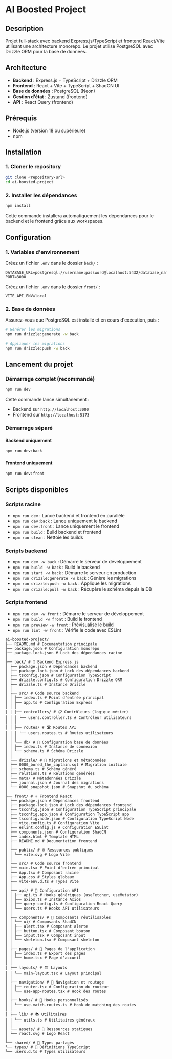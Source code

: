 # AI Boosted Project

## Description

Projet full-stack avec backend Express.js/TypeScript et frontend React/Vite utilisant une architecture monorepo. Le projet utilise PostgreSQL avec Drizzle ORM pour la base de données.

## Architecture

- **Backend** : Express.js + TypeScript + Drizzle ORM
- **Frontend** : React + Vite + TypeScript + ShadCN UI
- **Base de données** : PostgreSQL (Neon)
- **Gestion d'état** : Zustand (frontend)
- **API** : React Query (frontend)

## Prérequis

- Node.js (version 18 ou supérieure)
- npm

## Installation

### 1. Cloner le repository

```bash
git clone <repository-url>
cd ai-boosted-project
```

### 2. Installer les dépendances

```bash
npm install
```

Cette commande installera automatiquement les dépendances pour le backend et le frontend grâce aux workspaces.

## Configuration

### 1. Variables d'environnement

Créez un fichier `.env` dans le dossier `back/` :

```env
DATABASE_URL=postgresql://username:password@localhost:5432/database_name
PORT=3000
```

Créez un fichier `.env` dans le dossier `front/` :

```env
VITE_API_ENV=local
```

### 2. Base de données

Assurez-vous que PostgreSQL est installé et en cours d'exécution, puis :

```bash
# Générer les migrations
npm run drizzle:generate -w back

# Appliquer les migrations
npm run drizzle:push -w back
```

## Lancement du projet

### Démarrage complet (recommandé)

```bash
npm run dev
```

Cette commande lance simultanément :
- Backend sur `http://localhost:3000`
- Frontend sur `http://localhost:5173`

### Démarrage séparé

#### Backend uniquement
```bash
npm run dev:back
```

#### Frontend uniquement
```bash
npm run dev:front
```

## Scripts disponibles

### Scripts racine
- `npm run dev` : Lance backend et frontend en parallèle
- `npm run dev:back` : Lance uniquement le backend
- `npm run dev:front` : Lance uniquement le frontend
- `npm run build` : Build backend et frontend
- `npm run clean` : Nettoie les builds

### Scripts backend
- `npm run dev -w back` : Démarre le serveur de développement
- `npm run build -w back` : Build le backend
- `npm run start -w back` : Démarre le serveur en production
- `npm run drizzle:generate -w back` : Génère les migrations
- `npm run drizzle:push -w back` : Applique les migrations
- `npm run drizzle:pull -w back` : Récupère le schéma depuis la DB

### Scripts frontend
- `npm run dev -w front` : Démarre le serveur de développement
- `npm run build -w front` : Build le frontend
- `npm run preview -w front` : Prévisualise le build
- `npm run lint -w front` : Vérifie le code avec ESLint

```plaintext
ai-boosted-project/
├── README.md # Documentation principale
├── package.json # Configuration monorepo
├── package-lock.json # Lock des dépendances racine
│
├── back/ # 🔧 Backend Express.js
│ ├── package.json # Dépendances backend
│ ├── package-lock.json # Lock des dépendances backend
│ ├── tsconfig.json # Configuration TypeScript
│ ├── drizzle.config.ts # Configuration Drizzle ORM
│ ├── drizzle.ts # Instance Drizzle
│ │
│ ├── src/ # Code source backend
│ │ ├── index.ts # Point d'entrée principal
│ │ ├── app.ts # Configuration Express
│ │ │
│ │ ├── controllers/ # 📋 Contrôleurs (logique métier)
│ │ │ └── users.controller.ts # Contrôleur utilisateurs
│ │ │
│ │ ├── routes/ # 🛣️ Routes API
│ │ │ └── users.routes.ts # Routes utilisateurs
│ │ │
│ │ └── db/ # 💾 Configuration base de données
│ │ ├── index.ts # Instance de connexion
│ │ └── schema.ts # Schéma Drizzle
│ │
│ └── drizzle/ # 🔄 Migrations et métadonnées
│ ├── 0000_bored_the_captain.sql # Migration initiale
│ ├── schema.ts # Schéma généré
│ ├── relations.ts # Relations générées
│ └── meta/ # Métadonnées Drizzle
│ ├── journal.json # Journal des migrations
│ └── 0000_snapshot.json # Snapshot du schéma
│
├── front/ # ⚛️ Frontend React
│ ├── package.json # Dépendances frontend
│ ├── package-lock.json # Lock des dépendances frontend
│ ├── tsconfig.json # Configuration TypeScript principale
│ ├── tsconfig.app.json # Configuration TypeScript app
│ ├── tsconfig.node.json # Configuration TypeScript Node
│ ├── vite.config.ts # Configuration Vite
│ ├── eslint.config.js # Configuration ESLint
│ ├── components.json # Configuration ShadCN
│ ├── index.html # Template HTML
│ ├── README.md # Documentation frontend
│ │
│ ├── public/ # 🌐 Ressources publiques
│ │ └── vite.svg # Logo Vite
│ │
│ └── src/ # Code source frontend
│ ├── main.tsx # Point d'entrée principal
│ ├── App.tsx # Composant racine
│ ├── App.css # Styles globaux
│ ├── vite-env.d.ts # Types Vite
│ │
│ ├── api/ # 🔗 Configuration API
│ │ ├── api.ts # Hooks génériques (useFetcher, useMutator)
│ │ ├── axios.ts # Instance Axios
│ │ ├── query-config.ts # Configuration React Query
│ │ └── users.ts # Hooks API utilisateurs
│ │
│ ├── components/ # 🧩 Composants réutilisables
│ │ └── ui/ # Composants ShadCN
│ │ ├── alert.tsx # Composant alerte
│ │ ├── button.tsx # Composant bouton
│ │ ├── input.tsx # Composant input
│ │ └── skeleton.tsx # Composant skeleton
│ │
│ ├── pages/ # 📄 Pages de l'application
│ │ ├── index.ts # Export des pages
│ │ └── home.tsx # Page d'accueil
│ │
│ ├── layouts/ # 🏗️ Layouts
│ │ └── main-layout.tsx # Layout principal
│ │
│ ├── navigation/ # 🧭 Navigation et routage
│ │ ├── router.tsx # Configuration du routeur
│ │ └── use-app-routes.tsx # Hook des routes
│ │
│ ├── hooks/ # 🎣 Hooks personnalisés
│ │ └── use-match-routes.ts # Hook de matching des routes
│ │
│ ├── lib/ # 📚 Utilitaires
│ │ └── utils.ts # Utilitaires généraux
│ │
│ └── assets/ # 🎨 Ressources statiques
│ └── react.svg # Logo React
│
└── shared/ # 🤝 Types partagés
└── types/ # 📝 Définitions TypeScript
└── users.d.ts # Types utilisateurs
```